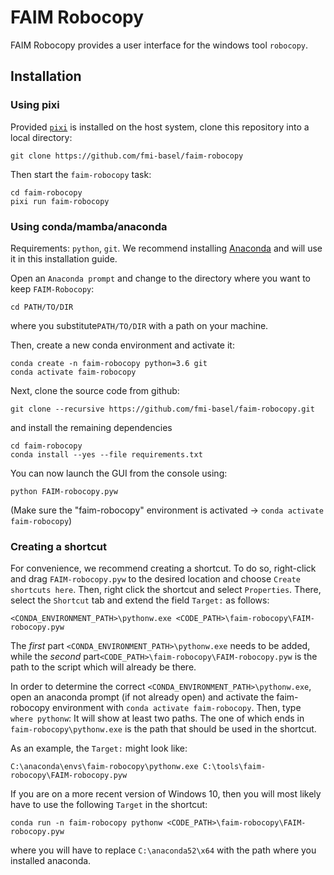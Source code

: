 # FAIM Robocopy

FAIM Robocopy provides a user interface for the windows tool
```robocopy```.

## Installation

### Using pixi

Provided [`pixi`](https://pixi.sh/) is installed on the host system,
clone this repository into a local directory:

```
git clone https://github.com/fmi-basel/faim-robocopy
```

Then start the `faim-robocopy` task:

```
cd faim-robocopy
pixi run faim-robocopy
```

### Using conda/mamba/anaconda

Requirements: ```python```, ```git```. We recommend installing
[Anaconda](https://repo.continuum.io/) and will use it in this
installation guide.


Open an ```Anaconda prompt``` and change to the directory where you
want to keep ```FAIM-Robocopy```:

```
cd PATH/TO/DIR
```

where you substitute```PATH/TO/DIR``` with a path on your machine.

Then, create a new conda environment and activate it:

```
conda create -n faim-robocopy python=3.6 git
conda activate faim-robocopy
```

Next, clone the source code from github:

```
git clone --recursive https://github.com/fmi-basel/faim-robocopy.git
```

and install the remaining dependencies

```
cd faim-robocopy
conda install --yes --file requirements.txt
```

You can now launch the GUI from the console using:
```
python FAIM-robocopy.pyw
```
(Make sure the "faim-robocopy" environment is activated -> ```conda activate faim-robocopy```)

### Creating a shortcut

For convenience, we recommend creating a shortcut. To do so, right-click and drag ```FAIM-robocopy.pyw``` to the desired location and choose ```Create shortcuts here```. Then, right click the shortcut and select ```Properties```. There, select the ```Shortcut``` tab and extend the field ```Target:``` as follows:

```
<CONDA_ENVIRONMENT_PATH>\pythonw.exe <CODE_PATH>\faim-robocopy\FAIM-robocopy.pyw
```

The _first_ part ```<CONDA_ENVIRONMENT_PATH>\pythonw.exe``` needs to be added, while the _second_ part```<CODE_PATH>\faim-robocopy\FAIM-robocopy.pyw``` is the path to the script which will already be there. 

In order to determine the correct ```<CONDA_ENVIRONMENT_PATH>\pythonw.exe```, open an anaconda prompt (if not already open) and activate the faim-robocopy environment with ```conda activate faim-robocopy```. Then, type ```where pythonw```: It will show at least two paths. The one of which ends in ```faim-robocopy\pythonw.exe``` is the path that should be used in the shortcut.

As an example, the ```Target:``` might look like:

```
C:\anaconda\envs\faim-robocopy\pythonw.exe C:\tools\faim-robocopy\FAIM-robocopy.pyw
```

If you are on a more recent version of Windows 10, then you will most likely have to use the following ```Target``` in the shortcut:

```
conda run -n faim-robocopy pythonw <CODE_PATH>\faim-robocopy\FAIM-robocopy.pyw
```

where you will have to replace ```C:\anaconda52\x64``` with the path where you installed anaconda.
